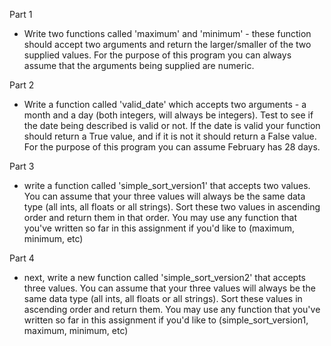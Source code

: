 Part 1
  - Write two functions called 'maximum' and 'minimum' - these function should accept two arguments and return the larger/smaller of the two supplied values. For the purpose of this program you can always assume that the arguments being supplied are numeric.

Part 2 
  - Write a function called 'valid_date' which accepts two arguments - a month and a day (both integers, will always be integers). Test to see if the date being described is valid or not. If the date is valid your function should return a True value, and if it is not it should return a False value. For the purpose of this program you can assume February has 28 days.

Part 3
  - write a function called 'simple_sort_version1' that accepts two values. You can assume that your three values will always be the same data type (all ints, all floats or all strings). Sort these two values in ascending order and return them in that order. You may use any function that you've written so far in this assignment if you'd like to (maximum, minimum, etc)

Part 4
  - next, write a new function called 'simple_sort_version2' that accepts three values. You can assume that your three values will always be the same data type (all ints, all floats or all strings). Sort these values in ascending order and return them. You may use any function that you've written so far in this assignment if you'd like to (simple_sort_version1, maximum, minimum, etc)
